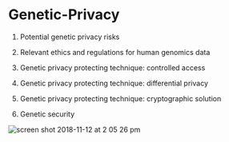 # Genetic-Privacy
1. Potential genetic privacy risks

2. Relevant ethics and regulations for human genomics data

3. Genetic privacy protecting technique: controlled access

4. Genetic privacy protecting technique: differential privacy

5. Genetic privacy protecting technique: cryptographic solution

6. Genetic security

![screen shot 2018-11-12 at 2 05 26 pm](https://user-images.githubusercontent.com/22375433/48418740-11e72500-e724-11e8-8ac4-47366604e40c.png)
